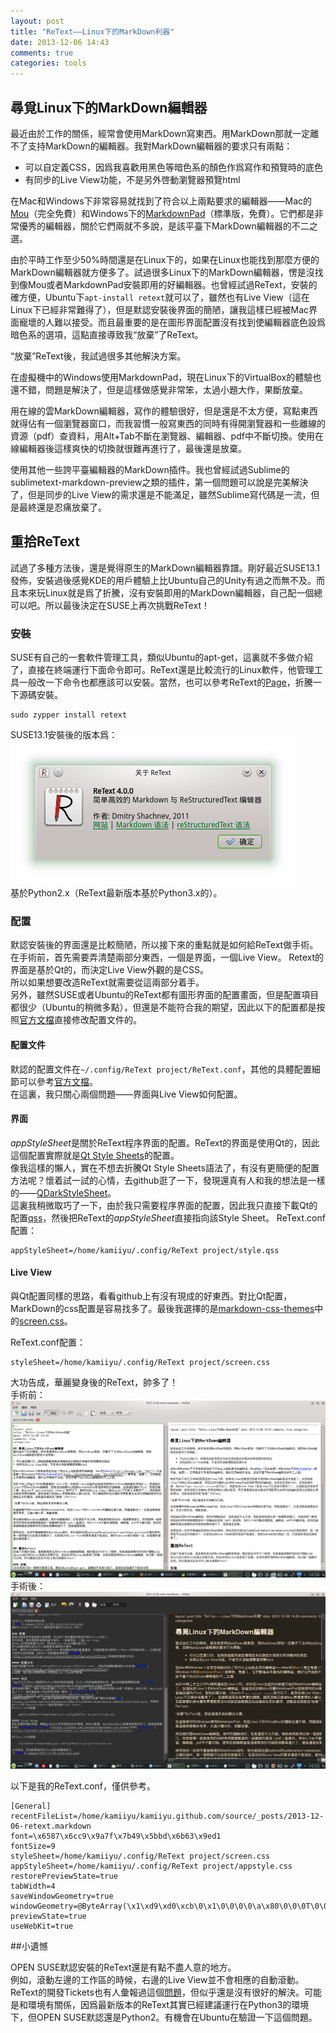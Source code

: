 ```yaml
---
layout: post
title: "ReText——Linux下的MarkDown利器"
date: 2013-12-06 14:43
comments: true
categories: tools
---
```

## 尋覓Linux下的MarkDown編輯器
最近由於工作的關係，經常會使用MarkDown寫東西。用MarkDown那就一定離不了支持MarkDown的編輯器。我對MarkDown編輯器的要求只有兩點：

* 可以自定義CSS，因爲我喜歡用黑色等暗色系的顏色作爲寫作和預覽時的底色
* 有同步的Live View功能，不是另外啓動瀏覽器預覽html

在Mac和Windows下非常容易就找到了符合以上兩點要求的編輯器——Mac的[Mou](http://mouapp.com/ "Mou")（完全免費）和Windows下的[MarkdownPad](http://markdownpad.com/ "MarkdownPad")（標準版，免費）。它們都是非常優秀的編輯器，關於它們兩就不多說，是該平臺下MarkDown編輯器的不二之選。  

由於平時工作至少50%時間還是在Linux下的，如果在Linux也能找到那麼方便的MarkDown編輯器就方便多了。試過很多Linux下的MarkDown編輯器，愣是沒找到像Mou或者MarkdownPad安裝即用的好編輯器。也曾經試過ReText，安裝的確方便，Ubuntu下`apt-install retext`就可以了，雖然也有Live View（這在Linux下已經非常難得了），但是默認安裝後界面的簡陋，讓我這樣已經被Mac界面寵壞的人難以接受。而且最重要的是在圖形界面配置沒有找到使編輯器底色設爲暗色系的選項，這點直接導致我“放棄”了ReText。  

“放棄”ReText後，我試過很多其他解決方案。  

在虛擬機中的Windows使用MarkdownPad，現在Linux下的VirtualBox的體驗也還不錯，問題是解決了，但是這樣做感覺非常笨，太過小題大作，果斷放棄。  

用在線的雲MarkDown編輯器，寫作的體驗很好，但是還是不太方便，寫點東西就得佔有一個瀏覽器窗口，而我習慣一般寫東西的同時有得開瀏覽器和一些離線的資源（pdf）查資料，用Alt+Tab不斷在瀏覽器、編輯器、pdf中不斷切換。使用在線編輯器後這樣爽快的切換就很難再進行了，最後還是放棄。  

使用其他一些誇平臺編輯器的MarkDown插件。我也曾經試過Sublime的sublimetext-markdown-preview之類的插件，第一個問題可以說是完美解決了，但是同步的Live View的需求還是不能滿足，雖然Sublime寫代碼是一流，但是最終還是忍痛放棄了。  


## 重拾ReText
試過了多種方法後，還是覺得原生的MarkDown編輯器靠譜。剛好最近SUSE13.1發佈，安裝過後感覺KDE的用戶體驗上比Ubuntu自己的Unity有過之而無不及。而且本來玩Linux就是爲了折騰，沒有安裝即用的MarkDown編輯器，自己配一個總可以吧。所以最後決定在SUSE上再次挑戰ReText！  

### 安裝
SUSE有自己的一套軟件管理工具，類似Ubuntu的apt-get，這裏就不多做介紹了，直接在終端運行下面命令即可。ReText還是比較流行的Linux軟件，他管理工具一般改一下命令也都應該可以安裝。當然，也可以參考ReText的[Page](http://sourceforge.net/projects/retext/)，折騰一下源碼安裝。  

    sudo zypper install retext

SUSE13.1安裝後的版本爲：  
![版本](/images/2013-12-06/version.png)  
基於Python2.x（ReText最新版本基於Python3.x的）。  

### 配置
默認安裝後的界面還是比較簡陋，所以接下來的重點就是如何給ReText做手術。  
在手術前，首先需要弄清楚兩部分東西，一個是界面，一個Live View。
Retext的界面是基於Qt的，而決定Live View外觀的是CSS。  
所以如果想要改造ReText就需要從這兩部分着手。  
另外，雖然SUSE或者Ubuntu的ReText都有圖形界面的配置畫面，但是配置項目都很少（Ubuntu的稍微多點），但還是不能符合我的期望，因此以下的配置都是按照[官方文檔](http://sourceforge.net/p/retext/wiki/Configuration%20file/)直接修改配置文件的。

#### 配置文件
默認的配置文件在`~/.config/ReText project/ReText.conf`，其他的具體配置細節可以參考[官方文檔](http://sourceforge.net/p/retext/wiki/Configuration%20file/)。  
在這裏，我只關心兩個問題——界面與Live View如何配置。  

#### 界面
*appStyleSheet*是關於ReText程序界面的配置。ReText的界面是使用Qt的，因此這個配置實際就是[Qt Style Sheets](http://qt-project.org/doc/qt-4.8/stylesheet.html)的配置。  
像我這樣的懶人，實在不想去折騰Qt Style Sheets語法了，有沒有更簡便的配置方法呢？懷着試一試的心情，去github逛了一下，發現還真有人和我的想法是一樣的——[QDarkStyleSheet](https://github.com/ColinDuquesnoy/QDarkStyleSheet)。  
這裏我稍微取巧了一下，由於我只需要程序界面的配置，因此我只直接下載Qt的配置[qss](https://github.com/ColinDuquesnoy/QDarkStyleSheet/blob/master/qdarkstyle/style.qss)，然後把ReText的*appStyleSheet*直接指向該Style Sheet。
ReText.conf配置：   

    appStyleSheet=/home/kamiiyu/.config/ReText project/style.qss

#### Live View
與Qt配置同樣的思路，看看github上有沒有現成的好東西。對比Qt配置，MarkDown的css配置是容易找多了。最後我選擇的是[markdown-css-themes](https://github.com/jasonm23/markdown-css-themes)中的[screen.css](https://github.com/jasonm23/markdown-css-themes/blob/gh-pages/screen.css)。  

ReText.conf配置：

    styleSheet=/home/kamiiyu/.config/ReText project/screen.css

大功告成，華麗變身後的ReText，帥多了！  
手術前：  
![原始圖](/images/2013-12-06/origin.png)
手術後：  
![完成圖](/images/2013-12-06/all.png)

以下是我的ReText.conf，僅供參考。  

    [General]
    recentFileList=/home/kamiiyu/kamiiyu.github.com/source/_posts/2013-12-06-retext.markdown
    font=\x6587\x6cc9\x9a7f\x7b49\x5bbd\x6b63\x9ed1
    fontSize=9
    styleSheet=/home/kamiiyu/.config/ReText project/screen.css
    appStyleSheet=/home/kamiiyu/.config/ReText project/appstyle.css
    restorePreviewState=true
    tabWidth=4
    saveWindowGeometry=true
    windowGeometry=@ByteArray(\x1\xd9\xd0\xcb\0\x1\0\0\0\0\a\x80\0\0\0T\0\0\n\xa3\0\0\x2\xc6\0\0\a\x82\0\0\0k\0\0\n\xa1\0\0\x2\xc2\0\0\0\0\0\0)
    previewState=true
    useWebKit=true

##小遺憾

OPEN SUSE默認安裝的ReText還是有點不盡人意的地方。  
例如，滾動左邊的工作區的時候，右邊的Live View並不會相應的自動滾動。ReText的開發Tickets也有人彙報過這個[問題](http://sourceforge.net/p/retext/tickets/52/)，但似乎還是沒有很好的解決。可能是和環境有關係，因爲最新版本的ReText其實已經建議運行在Python3的環境下，但OPEN SUSE默認還是Python2。有機會在Ubuntu在驗證一下這個問題。  
